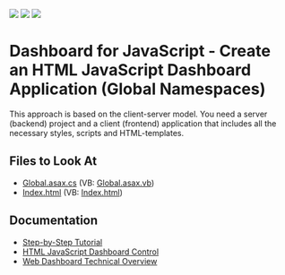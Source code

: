 <!-- default badges list -->
![](https://img.shields.io/endpoint?url=https://codecentral.devexpress.com/api/v1/VersionRange/128579422/19.2.4%2B)
[![](https://img.shields.io/badge/Open_in_DevExpress_Support_Center-FF7200?style=flat-square&logo=DevExpress&logoColor=white)](https://supportcenter.devexpress.com/ticket/details/T540056)
[![](https://img.shields.io/badge/📖_How_to_use_DevExpress_Examples-e9f6fc?style=flat-square)](https://docs.devexpress.com/GeneralInformation/403183)
<!-- default badges end -->
# Dashboard for JavaScript - Create an HTML JavaScript Dashboard Application (Global Namespaces)

This approach is based on the client-server model. You need a server (backend) project and a client (frontend) application that includes all the necessary styles, scripts and HTML-templates. 

<!-- default file list -->
## Files to Look At

* [Global.asax.cs](./CS/DashboardJSControl/Global.asax.cs) (VB: [Global.asax.vb](./VB/DashboardJSControl/Global.asax.vb))
* [Index.html](./CS/DashboardJSControl/Index.html) (VB: [Index.html](./VB/DashboardJSControl/Index.html))
<!-- default file list end -->

## Documentation

- [Step-by-Step Tutorial](https://docs.devexpress.com/Dashboard/119109/get-started/build-web-dashboard-applications/create-an-html-javascript-dashboard-application-global-namespaces)
- [HTML JavaScript Dashboard Control](https://docs.devexpress.com/Dashboard/119108/Building-the-Designer-and-Viewer-Applications/Web-Dashboard/HTML5-JavaScript-Web-Dashboard-Control/HTML5-JavaScript-Dashboard-Control)
- [Web Dashboard Technical Overview](https://docs.devexpress.com/Dashboard/119283/Building-the-Designer-and-Viewer-Applications/Web-Dashboard/Web-Dashboard-Technical-Overview)
